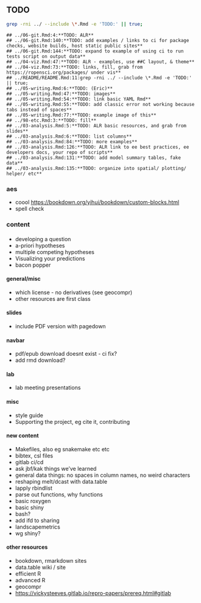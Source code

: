 
## TODO

``` bash
grep -rni ../ --include \*.Rmd -e 'TODO:' || true;
```

    ## ../06-git.Rmd:4:**TODO: ALR**
    ## ../06-git.Rmd:140:**TODO: add examples / links to ci for package checks, website builds, host static public sites**
    ## ../06-git.Rmd:144:**TODO: expand to example of using ci to run tests script on output data**
    ## ../04-viz.Rmd:47:**TODO: ALR - examples, use ##C layout, & theme**
    ## ../04-viz.Rmd:73:**TODO: links, fill, grab from https://ropensci.org/packages/ under vis**
    ## ../README/README.Rmd:11:grep -rni ../ --include \*.Rmd -e 'TODO:' || true;
    ## ../05-writing.Rmd:6:**TODO: (Eric)**
    ## ../05-writing.Rmd:47:**TODO: images**
    ## ../05-writing.Rmd:54:**TODO: link basic YAML Rmd**
    ## ../05-writing.Rmd:55:**TODO: add classic error not working because tabs instead of spaces**
    ## ../05-writing.Rmd:77:**TODO: example image of this** 
    ## ../98-etc.Rmd:3:**TODO: fill**
    ## ../03-analysis.Rmd:5:**TODO: ALR basic resources, and grab from slides**
    ## ../03-analysis.Rmd:6:**TODO: list columns**
    ## ../03-analysis.Rmd:84:**TODO: more examples**
    ## ../03-analysis.Rmd:126:**TODO: ALR link to ee best practices, ee developers docs, your repo of scripts**
    ## ../03-analysis.Rmd:131:**TODO: add model summary tables, fake data**
    ## ../03-analysis.Rmd:135:**TODO: organize into spatial/ plotting/ helper/ etc**

### aes

  - coool <https://bookdown.org/yihui/bookdown/custom-blocks.html>
  - spell check

### content

#### 

  - developing a question
  - a-priori hypotheses
  - multiple competing hypotheses
  - Visualizing your predictions
  - bacon popper

#### general/misc

  - which license - no derivatives (see geocompr)
  - other resources are first class

#### slides

  - include PDF version with pagedown

#### navbar

  - pdf/epub download doesnt exist - ci fix?
  - add rmd download?

#### lab

  - lab meeting presentations

#### misc

  - style guide
  - Supporting the project, eg cite it, contributing

#### new content

  - Makefiles, also eg snakemake etc etc
  - bibtex, csl files
  - gitlab ci/cd
  - ask jbf/kak things we’ve learned
  - general data things: no spaces in column names, no weird characters
  - reshaping melt/dcast with data.table
  - lapply rbindlist
  - parse out functions, why functions
  - basic roxygen
  - basic shiny
  - bash?
  - add ifd to sharing
  - landscapemetrics
  - wg shiny?

#### other resources

  - bookdown, rmarkdown sites
  - data.table wiki / site
  - efficient R
  - advanced R
  - geocompr
  - <https://vickysteeves.gitlab.io/repro-papers/prereq.html#gitlab>
